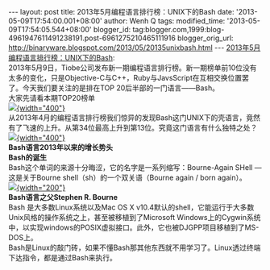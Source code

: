 --- layout: post title: 2013年5月编程语言排行榜：UNIX下的Bash date:
'2013-05-09T17:54:00.001+08:00' author: Wenh Q tags: modified\_time:
'2013-05-09T17:54:05.544+08:00' blogger\_id:
tag:blogger.com,1999:blog-4961947611491238191.post-6961275210465111916
blogger\_orig\_url:
http://binaryware.blogspot.com/2013/05/20135unixbash.html ---
[2013年5月编程语言排行榜：UNIX下的Bash](http://www.oschina.net/news/40357/2013-5-tiobe):\
2013年5月9日，Tiobe公司发布新一期编程语言排行榜。新一期榜单前10位没有太多的变化，只是Objective-C与C++，Ruby与JavsScript在互相交换位置罢了。今天我们要关注的是排在TOP
20后半部的一门语言——Bash。\
大家先请看本期TOP20榜单\
[![](http://static.oschina.net/uploads/img/201305/09152142_cMDD.jpg){width="400"}](http://img.cnbeta.com/newsimg/130509/1101200548369122.jpg)\
从2013年4月的编程语言排行榜我们惊异的发现Bash这门UNIX下的壳语言，竟然有了飞速的上升。从第34位最高上升到第13位。究竟这门语言有什么独特之处？\
[![](http://static.oschina.net/uploads/img/201305/09152142_Z5hh.jpg){width="400"}](http://img.cnbeta.com/newsimg/130509/1101241616233161.jpg)\
**Bash语言2013年以来的增长势头**\
**Bash的诞生**\
Bash这个单词的来源十分晦涩，它的名字是一系列缩写：Bourne-Again SHell —
这是关于Bourne shell（sh）的一个双关语（Bourne again / born again）。\
[![](http://static.oschina.net/uploads/img/201305/09152143_hC3w.jpg){width="200"}](http://img.cnbeta.com/newsimg/130509/11012421708053299.jpg)\
**Bash语言之父Stephen R. Bourne**\
Bash 是大多数Linux系统以及Mac OS X
v10.4默认的shell，它能运行于大多数Unix风格的操作系统之上，甚至被移植到了Microsoft
Windows上的Cygwin系统中，以实现windows的POSIX虚拟接口。此外，它也被DJGPP项目移植到了MS-DOS上。\
Bash是Linux的敲门砖，如果不懂Bash那其他东西就不用学习了。Linux透过终端下达指令，都是通过Bash来执行。
